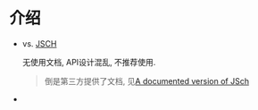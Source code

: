 # 介绍

* vs. [JSCH](http://www.jcraft.com/jsch/)

  无使用文档, API设计混乱, 不推荐使用.

  > 倒是第三方提供了文档, 见[A documented version of JSch](http://epaul.github.io/jsch-documentation/)

* 

